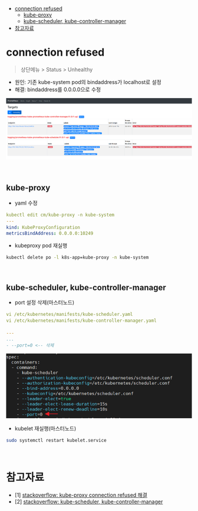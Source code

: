 - [connection refused](#connection-refused)
  - [kube-proxy](#kube-proxy)
  - [kube-scheduler, kube-controller-manager](#kube-scheduler-kube-controller-manager)
- [참고자료](#참고자료)

# connection refused
> 상단메뉴 > Status > Unhealthy

* 원인: 기존 kube-system pod의 bindaddress가 localhost로 설정
* 해결: bindaddress를 0.0.0.0으로 수정

![](imgs/connection_refused.png)

<br>

## kube-proxy
* yaml 수정
```yaml
kubectl edit cm/kube-proxy -n kube-system
---
kind: KubeProxyConfiguration
metricsBindAddress: 0.0.0.0:10249
```
* kubeproxy pod 재실행
```sh
kubectl delete po -l k8s-app=kube-proxy -n kube-system
```

<br>

## kube-scheduler, kube-controller-manager
* port 설정 삭제(마스터노드)
```yaml
vi /etc/kubernetes/manifests/kube-scheduler.yaml
vi /etc/kubernetes/manifests/kube-controller-manager.yaml

---
...
- --port=0 <-- 삭제
```

![](imgs/connection_refused2.png)

* kubelet 재실행(마스터노드)
```sh
sudo systemctl restart kubelet.service
```

<br>

# 참고자료
* [1] [stackoverflow: kube-proxy connection refused 해결](https://stackoverflow.com/questions/60734799/all-kubernetes-proxy-targets-down-prometheus-operator)
* [2] [stackoverflow: kube-scheduler, kube-controller-manager](https://stackoverflow.com/questions/64296491/how-to-resolve-scheduler-and-controller-manager-unhealthy-state-in-kubernetes)